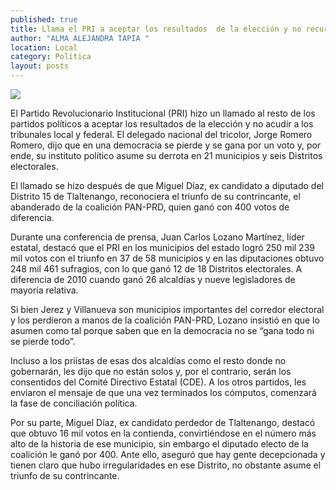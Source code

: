 ```yaml
---
published: true
title: Llama el PRI a aceptar los resultados  de la elección y no recurrir a tribunales
author: "ALMA ALEJANDRA TAPIA "
location: Local
category: Política
layout: posts
---
```


![](http://i.imgur.com/pnwRnjJm.jpg)

El Partido Revolucionario Institucional (PRI) hizo un llamado al resto de los partidos políticos a aceptar los resultados de la elección y no acudir a los tribunales local y federal. El delegado nacional del tricolor, Jorge Romero Romero, dijo que en una democracia se pierde y se gana por un voto y, por ende, su instituto político asume su derrota en 21 municipios y seis Distritos electorales. 

El llamado se hizo después de que Miguel Díaz, ex candidato a diputado del Distrito 15 de Tlaltenango, reconociera el triunfo de su contrincante, el abanderado de la coalición PAN-PRD, quien ganó con 400 votos de diferencia.

Durante una conferencia de prensa, Juan Carlos Lozano Martínez, líder estatal, destacó que el PRI en los municipios del estado logró 250 mil 239 mil votos con el triunfo en 37 de 58 municipios y en las diputaciones obtuvo 248 mil 461 sufragios, con lo que ganó 12 de 18 Distritos electorales. A diferencia de 2010 cuando ganó 26 alcaldías y nueve legisladores de mayoría relativa.

Si bien Jerez y Villanueva son municipios importantes del corredor electoral y los perdieron a manos de la coalición PAN-PRD, Lozano insistió en que lo asumen como tal porque saben que en la democracia no se “gana todo ni se pierde todo”.

Incluso a los priístas de esas dos alcaldías como el resto donde no gobernarán, les dijo que no están solos y, por el contrario, serán los consentidos del Comité Directivo Estatal (CDE). A los otros partidos, les enviaron el mensaje de que una vez terminados los cómputos, comenzará la fase de conciliación política.

Por su parte, Miguel Díaz, ex candidato perdedor de Tlaltenango, destacó que obtuvo 16 mil votos en la contienda, convirtiéndose en el número más alto de la historia de ese municipio, sin embargo el diputado electo de la coalición le ganó por 400. 
Ante ello, aseguró que hay gente decepcionada y tienen claro que hubo irregularidades en ese Distrito, no obstante asume el triunfo de su contrincante. 
